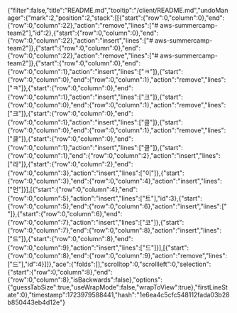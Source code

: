 {"filter":false,"title":"README.md","tooltip":"/client/README.md","undoManager":{"mark":2,"position":2,"stack":[[{"start":{"row":0,"column":0},"end":{"row":0,"column":22},"action":"remove","lines":["# aws-summercamp-team2"],"id":2},{"start":{"row":0,"column":0},"end":{"row":0,"column":22},"action":"insert","lines":["# aws-summercamp-team2"]},{"start":{"row":0,"column":0},"end":{"row":0,"column":22},"action":"remove","lines":["# aws-summercamp-team2"]},{"start":{"row":0,"column":0},"end":{"row":0,"column":1},"action":"insert","lines":["ㅋ"]},{"start":{"row":0,"column":0},"end":{"row":0,"column":1},"action":"remove","lines":["ㅋ"]},{"start":{"row":0,"column":0},"end":{"row":0,"column":1},"action":"insert","lines":["크"]},{"start":{"row":0,"column":0},"end":{"row":0,"column":1},"action":"remove","lines":["크"]},{"start":{"row":0,"column":0},"end":{"row":0,"column":1},"action":"insert","lines":["클"]},{"start":{"row":0,"column":0},"end":{"row":0,"column":1},"action":"remove","lines":["클"]},{"start":{"row":0,"column":0},"end":{"row":0,"column":1},"action":"insert","lines":["클"]},{"start":{"row":0,"column":1},"end":{"row":0,"column":2},"action":"insert","lines":["라"]},{"start":{"row":0,"column":2},"end":{"row":0,"column":3},"action":"insert","lines":["이"]},{"start":{"row":0,"column":3},"end":{"row":0,"column":4},"action":"insert","lines":["언"]}],[{"start":{"row":0,"column":4},"end":{"row":0,"column":5},"action":"insert","lines":["트"],"id":3},{"start":{"row":0,"column":5},"end":{"row":0,"column":6},"action":"insert","lines":[" "]},{"start":{"row":0,"column":6},"end":{"row":0,"column":7},"action":"insert","lines":["코"]},{"start":{"row":0,"column":7},"end":{"row":0,"column":8},"action":"insert","lines":["드"]},{"start":{"row":0,"column":8},"end":{"row":0,"column":9},"action":"insert","lines":["드"]}],[{"start":{"row":0,"column":8},"end":{"row":0,"column":9},"action":"remove","lines":["드"],"id":4}]]},"ace":{"folds":[],"scrolltop":0,"scrollleft":0,"selection":{"start":{"row":0,"column":8},"end":{"row":0,"column":8},"isBackwards":false},"options":{"guessTabSize":true,"useWrapMode":false,"wrapToView":true},"firstLineState":0},"timestamp":1723979588441,"hash":"1e6ea4c5cfc548112fada03b28b850443eb4d12e"}